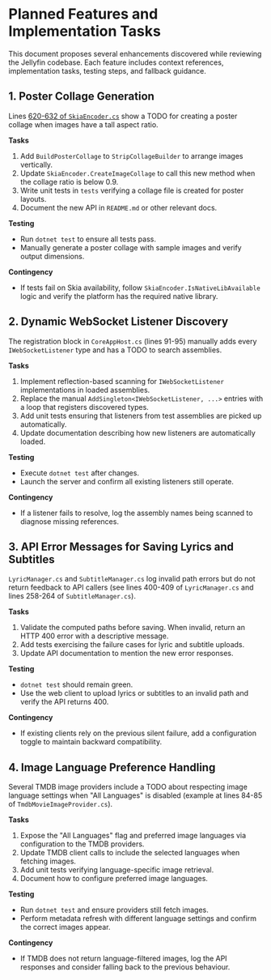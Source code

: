 # Planned Features and Implementation Tasks

This document proposes several enhancements discovered while reviewing the Jellyfin codebase. Each feature includes context references, implementation tasks, testing steps, and fallback guidance.

## 1. Poster Collage Generation
Lines [620-632 of `SkiaEncoder.cs`](src/Jellyfin.Drawing.Skia/SkiaEncoder.cs) show a TODO for creating a poster collage when images have a tall aspect ratio.

**Tasks**
1. Add `BuildPosterCollage` to `StripCollageBuilder` to arrange images vertically.
2. Update `SkiaEncoder.CreateImageCollage` to call this new method when the collage ratio is below 0.9.
3. Write unit tests in `tests` verifying a collage file is created for poster layouts.
4. Document the new API in `README.md` or other relevant docs.

**Testing**
- Run `dotnet test` to ensure all tests pass.
- Manually generate a poster collage with sample images and verify output dimensions.

**Contingency**
- If tests fail on Skia availability, follow `SkiaEncoder.IsNativeLibAvailable` logic and verify the platform has the required native library.

## 2. Dynamic WebSocket Listener Discovery
The registration block in `CoreAppHost.cs` (lines 91-95) manually adds every `IWebSocketListener` type and has a TODO to search assemblies.

**Tasks**
1. Implement reflection-based scanning for `IWebSocketListener` implementations in loaded assemblies.
2. Replace the manual `AddSingleton<IWebSocketListener, ...>` entries with a loop that registers discovered types.
3. Add unit tests ensuring that listeners from test assemblies are picked up automatically.
4. Update documentation describing how new listeners are automatically loaded.

**Testing**
- Execute `dotnet test` after changes.
- Launch the server and confirm all existing listeners still operate.

**Contingency**
- If a listener fails to resolve, log the assembly names being scanned to diagnose missing references.

## 3. API Error Messages for Saving Lyrics and Subtitles
`LyricManager.cs` and `SubtitleManager.cs` log invalid path errors but do not return feedback to API callers (see lines 400-409 of `LyricManager.cs` and lines 258-264 of `SubtitleManager.cs`).

**Tasks**
1. Validate the computed paths before saving. When invalid, return an HTTP 400 error with a descriptive message.
2. Add tests exercising the failure cases for lyric and subtitle uploads.
3. Update API documentation to mention the new error responses.

**Testing**
- `dotnet test` should remain green.
- Use the web client to upload lyrics or subtitles to an invalid path and verify the API returns 400.

**Contingency**
- If existing clients rely on the previous silent failure, add a configuration toggle to maintain backward compatibility.

## 4. Image Language Preference Handling
Several TMDB image providers include a TODO about respecting image language settings when "All Languages" is disabled (example at lines 84-85 of `TmdbMovieImageProvider.cs`).

**Tasks**
1. Expose the "All Languages" flag and preferred image languages via configuration to the TMDB providers.
2. Update TMDB client calls to include the selected languages when fetching images.
3. Add unit tests verifying language-specific image retrieval.
4. Document how to configure preferred image languages.

**Testing**
- Run `dotnet test` and ensure providers still fetch images.
- Perform metadata refresh with different language settings and confirm the correct images appear.

**Contingency**
- If TMDB does not return language-filtered images, log the API responses and consider falling back to the previous behaviour.

